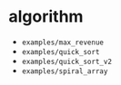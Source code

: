 # algorithm

- `examples/max_revenue`
- `examples/quick_sort`
- `examples/quick_sort_v2`
- `examples/spiral_array`
